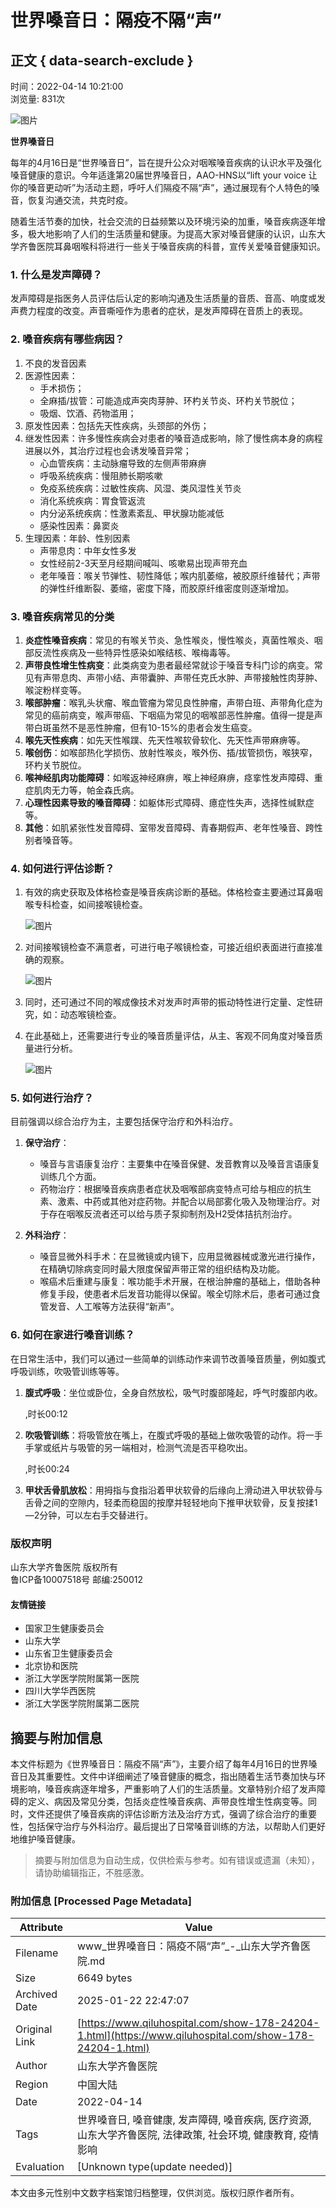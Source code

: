 # 世界嗓音日：隔疫不隔“声”

## 正文 { data-search-exclude }


时间：2022-04-14 10:21:00  
浏览量: 831次  

![图片](https://www.qiluhospital.com/uploadfile/2022/0515/20220515102353856.png)

**世界嗓音日**

每年的4月16日是“世界嗓音日”，旨在提升公众对咽喉嗓音疾病的认识水平及强化嗓音健康的意识。今年适逢第20届世界嗓音日，AAO-HNS以“lift your voice 让你的嗓音更动听”为活动主题，呼吁人们隔疫不隔“声”，通过展现有个人特色的嗓音，恢复沟通交流，共克时疫。

随着生活节奏的加快，社会交流的日益频繁以及环境污染的加重，嗓音疾病逐年增多，极大地影响了人们的生活质量和健康。为提高大家对嗓音健康的认识，山东大学齐鲁医院耳鼻咽喉科将进行一些关于嗓音疾病的科普，宣传关爱嗓音健康知识。

### 1. 什么是发声障碍？

发声障碍是指医务人员评估后认定的影响沟通及生活质量的音质、音高、响度或发声费力程度的改变。声音嘶哑作为患者的症状，是发声障碍在音质上的表现。

### 2. 嗓音疾病有哪些病因？

1. 不良的发音因素
2. 医源性因素： 
   - 手术损伤； 
   - 全麻插/拔管：可能造成声突肉芽肿、环杓关节炎、环杓关节脱位； 
   - 吸烟、饮酒、药物滥用；
3. 原发性因素：包括先天性疾病，头颈部的外伤；
4. 继发性因素：许多慢性疾病会对患者的嗓音造成影响，除了慢性病本身的病程进展以外，其治疗过程也会诱发嗓音异常；
   - 心血管疾病：主动脉瘤导致的左侧声带麻痹
   - 呼吸系统疾病：慢阻肺长期咳嗽
   - 免疫系统疾病：过敏性疾病、风湿、类风湿性关节炎
   - 消化系统疾病：胃食管返流
   - 内分泌系统疾病：性激素紊乱、甲状腺功能减低
   - 感染性因素：鼻窦炎
5. 生理因素：年龄、性别因素
   - 声带息肉：中年女性多发
   - 女性经前2-3天至月经期间喊叫、咳嗽易出现声带充血
   - 老年嗓音：喉关节弹性、韧性降低；喉内肌萎缩，被胶原纤维替代；声带的弹性纤维断裂、萎缩，密度下降，而胶原纤维密度则逐渐增加。

### 3. 嗓音疾病常见的分类

1. **炎症性嗓音疾病**：常见的有喉关节炎、急性喉炎，慢性喉炎，真菌性喉炎、咽部反流性疾病及一些特异性感染如喉结核、喉梅毒等。
2. **声带良性增生性病变**：此类病变为患者最经常就诊于嗓音专科门诊的病变。常见有声带息肉、声带小结、声带囊肿、声带任克氏水肿、声带接触性肉芽肿、喉淀粉样变等。
3. **喉部肿瘤**：喉乳头状瘤、喉血管瘤为常见良性肿瘤，声带白班、声带角化症为常见的癌前病变，喉声带癌、下咽癌为常见的咽喉部恶性肿瘤。值得一提是声带白斑虽然不是恶性肿瘤，但有10-15%的患者会发生癌变。
4. **喉先天性疾病**：如先天性喉蹼、先天性喉软骨软化、先天性声带麻痹等。
5. **喉创伤**：如喉部热化学损伤、放射性喉炎，喉外伤、插/拔管损伤，喉狭窄，环杓关节脱位。
6. **喉神经肌肉功能障碍**：如喉返神经麻痹，喉上神经麻痹，痉挛性发声障碍、重症肌肉无力等，帕金森氏病。
7. **心理性因素导致的嗓音障碍**：如躯体形式障碍、癔症性失声，选择性缄默症等。
8. **其他**：如肌紧张性发音障碍、室带发音障碍、青春期假声、老年性嗓音、跨性别者嗓音等。

### 4. 如何进行评估诊断？

1. 有效的病史获取及体格检查是嗓音疾病诊断的基础。体格检查主要通过耳鼻咽喉专科检查，如间接喉镜检查。

   ![图片](https://www.qiluhospital.com/uploadfile/2022/0515/20220515102448436.png)

2. 对间接喉镜检查不满意者，可进行电子喉镜检查，可接近组织表面进行直接准确的观察。

   ![图片](https://www.qiluhospital.com/uploadfile/2022/0515/20220515102459273.jpg)

3. 同时，还可通过不同的喉成像技术对发声时声带的振动特性进行定量、定性研究，如：动态喉镜检查。
4. 在此基础上，还需要进行专业的嗓音质量评估，从主、客观不同角度对嗓音质量进行分析。

   ![图片](https://www.qiluhospital.com/uploadfile/2022/0515/20220515102512390.png)

### 5. 如何进行治疗？

目前强调以综合治疗为主，主要包括保守治疗和外科治疗。

1. **保守治疗**：
   - 嗓音与言语康复治疗：主要集中在嗓音保健、发音教育以及嗓音言语康复训练几个方面。
   - 药物治疗：根据嗓音疾病患者症状及咽喉部病变特点可给与相应的抗生素、激素、中药或其他对症药物。并配合以局部雾化吸入及物理治疗。对于存在咽喉反流者还可以给与质子泵抑制剂及H2受体拮抗剂治疗。
   
2. **外科治疗**：
   - 嗓音显微外科手术：在显微镜或内镜下，应用显微器械或激光进行操作，在精确切除病变同时最大限度保留声带正常的组织结构及功能。
   - 喉癌术后重建与康复：喉功能手术开展，在根治肿瘤的基础上，借助各种修复手段，使患者术后发音功能得以保留。喉全切除术后，患者可通过食管发音、人工喉等方法获得“新声”。

### 6. 如何在家进行嗓音训练？

在日常生活中，我们可以通过一些简单的训练动作来调节改善嗓音质量，例如腹式呼吸训练，吹吸管训练等等。

1. **腹式呼吸**：坐位或卧位，全身自然放松，吸气时腹部隆起，呼气时腹部内收。

   ,时长00:12

2. **吹吸管训练**：将吸管放在嘴上，在腹式呼吸的基础上做吹吸管的动作。将一手手掌或纸片与吸管的另一端相对，检测气流是否平稳吹出。

   ,时长00:24

3. **甲状舌骨肌放松**：用拇指与食指沿着甲状软骨的后缘向上滑动进入甲状软骨与舌骨之间的空隙内，轻柔而稳固的按摩并轻轻地向下推甲状软骨，反复按揉1—2分钟，可以左右手交替进行。

### 版权声明
山东大学齐鲁医院 版权所有  
鲁ICP备10007518号 邮编:250012  

#### 友情链接
- 国家卫生健康委员会
- 山东大学
- 山东省卫生健康委员会
- 北京协和医院
- 浙江大学医学院附属第一医院
- 四川大学华西医院
- 浙江大学医学院附属第二医院
<!-- tcd_original_link https://www.qiluhospital.com/show-178-24204-1.html -->


## 摘要与附加信息

<!-- tcd_abstract -->
本文件标题为《世界嗓音日：隔疫不隔“声”》，主要介绍了每年4月16日的世界嗓音日及其重要性。文件中详细阐述了嗓音健康的概念，指出随着生活节奏加快与环境影响，嗓音疾病逐年增多，严重影响了人们的生活质量。文章特别介绍了发声障碍的定义、病因及常见分类，包括炎症性嗓音疾病、声带良性增生性病变等。同时，文件还提供了嗓音疾病的评估诊断方法及治疗方式，强调了综合治疗的重要性，包括保守治疗与外科治疗。最后提出了日常嗓音训练的方法，以帮助人们更好地维护嗓音健康。
<!-- tcd_abstract_end -->

> 摘要与附加信息为自动生成，仅供检索与参考。如有错误或遗漏（未知），请协助编辑指正，不胜感激。

### 附加信息 [Processed Page Metadata]

| Attribute       | Value                                  |
|-----------------|----------------------------------------|
| Filename        | www_世界嗓音日：隔疫不隔“声”_-_山东大学齐鲁医院.md                             |
| Size            | 6649 bytes                           |
| Archived Date   | 2025-01-22 22:47:07                             |
| Original Link   | [https://www.qiluhospital.com/show-178-24204-1.html](https://www.qiluhospital.com/show-178-24204-1.html)                       |
| Author          | 山东大学齐鲁医院                               |
| Region          | 中国大陆                               |
| Date            | 2022-04-14                                 |
| Tags            | 世界嗓音日, 嗓音健康, 发声障碍, 嗓音疾病, 医疗资源, 山东大学齐鲁医院, 法律政策, 社会环境, 健康教育, 疫情影响                                 |
| Evaluation            | [Unknown type(update needed)]                                 |
<!-- tcd_table_end -->

本文由多元性别中文数字档案馆归档整理，仅供浏览。版权归原作者所有。
